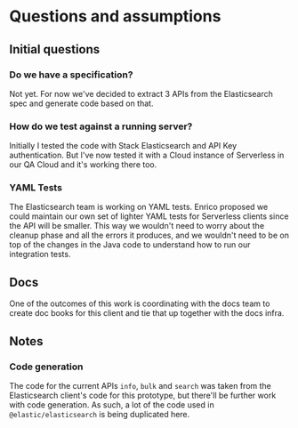# Questions and assumptions

## Initial questions

### Do we have a specification?

Not yet.
For now we've decided to extract 3 APIs from the Elasticsearch spec and generate code based on that.

### How do we test against a running server?

Initially I tested the code with Stack Elasticsearch and API Key authentication.
But I've now tested it with a Cloud instance of Serverless in our QA Cloud and it's working there too.

### YAML Tests

The Elasticsearch team is working on YAML tests.
Enrico proposed we could maintain our own set of lighter YAML tests for Serverless clients since the API will be smaller.
This way we wouldn't need to worry about the cleanup phase and all the errors it produces, and we wouldn't need to be on top of the changes in the Java code to understand how to run our integration tests.

## Docs

One of the outcomes of this work is coordinating with the docs team to create doc books for this client and tie that up together with the docs infra.

## Notes

### Code generation

The code for the current APIs `info`, `bulk` and `search` was taken from the Elasticsearch client's code for this prototype, but there'll be further work with code generation.
As such, a lot of the code used in `@elastic/elasticsearch` is being duplicated here.

